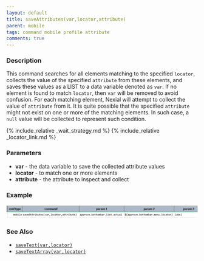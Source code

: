 ```yaml
---
layout: default
title: saveAttributes(var,locator,attribute)
parent: mobile
tags: command mobile profile attribute
comments: true
---
```



### Description
This command searches for all elements matching to the specified `locator`, collects the value of the specified 
`attribute` from these elements, and saves these values as a LIST to a data variable denoted as `var`. If no element is
found to match `locator`, then `var` will be removed to avoid confusion. For each matching element, Nexial will attempt
to collect the value of `attribute` from it. It is quite possible that the specified `attribute` might not exist on one 
or more of the matching elements. In such case, a `null` value will be collected to represent such condition. 

{% include_relative _wait_strategy.md %}
{% include_relative _locator_link.md %}


### Parameters
- **var** - the data variable to save the collected attribute values 
- **locator** - to match one or more elements
- **attribute** - the attribute to inspect and collect


### Example
![img.png](image/saveAttributes_01.png)


### See Also
- [`saveText(var,locator)`](saveText(var,locator))
- [`saveTextArray(var,locator)`](saveTextArray(var,locator))
